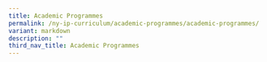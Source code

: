 ```yaml
---
title: Academic Programmes
permalink: /ny-ip-curriculum/academic-programmes/academic-programmes/
variant: markdown
description: ""
third_nav_title: Academic Programmes
---
```

<p></p>